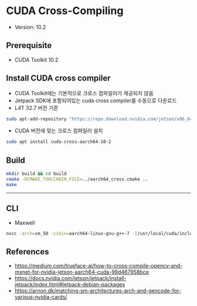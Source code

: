 # CUDA Cross-Compiling
* Version: 10.2

## Prerequisite
* CUDA Toolkit 10.2

## Install CUDA cross compiler
* CUDA Toolkit에는 기본적으로 크로스 컴파일러가 제공되지 않음
* Jetpack SDK에 포함되어있는 cuda cross compiler를 수동으로 다운로드
* L4T 32.7 버전 기준
```sh
sudo apt-add-repository "https://repo.download.nvidia.com/jetson/x86_64/bionic r32.7 main"
```
* CUDA 버전에 맞는 크로스 컴파일러 설치
```sh
sudo apt install cuda-cross-aarch64-10-2
```

## Build
```sh
mkdir build && cd build
cmake -DCMAKE_TOOLCHAIN_FILE=../aarch64_cross.cmake ..
make
```

---

## CLI
* Maxwell
```sh
nvcc -arch=sm_50 -ccbin=aarch64-linux-gnu-g++-7 -I/usr/local/cuda/include -L/usr/local/cuda/targets/aarch64-linux-gnu main.cu -o main
```

## References
* https://medium.com/trueface-ai/how-to-cross-compile-opencv-and-mxnet-for-nvidia-jetson-aarch64-cuda-99d467958bce
* https://docs.nvidia.com/jetson/jetpack/install-jetpack/index.html#jetpack-debian-packages
* https://arnon.dk/matching-sm-architectures-arch-and-gencode-for-various-nvidia-cards/
